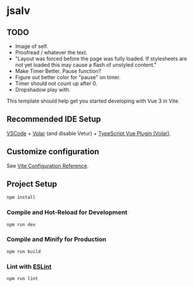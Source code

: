 # jsalv

## TODO

- Image of self.
- Proofread / whatever the text.
- "Layout was forced before the page was fully loaded. If stylesheets are not yet loaded this may cause a flash of unstyled content."
- Make Timer Better.  Pause function?
- Figure out better color for "pause" on timer.
- Timer should not count up after 0.
- Dropshadow play with.

This template should help get you started developing with Vue 3 in Vite.

## Recommended IDE Setup

[VSCode](https://code.visualstudio.com/) + [Volar](https://marketplace.visualstudio.com/items?itemName=Vue.volar) (and disable Vetur) + [TypeScript Vue Plugin (Volar)](https://marketplace.visualstudio.com/items?itemName=Vue.vscode-typescript-vue-plugin).

## Customize configuration

See [Vite Configuration Reference](https://vitejs.dev/config/).

## Project Setup

```sh
npm install
```

### Compile and Hot-Reload for Development

```sh
npm run dev
```

### Compile and Minify for Production

```sh
npm run build
```

### Lint with [ESLint](https://eslint.org/)

```sh
npm run lint
```
